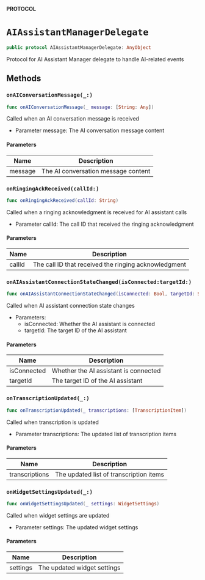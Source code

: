 **PROTOCOL**

# `AIAssistantManagerDelegate`

```swift
public protocol AIAssistantManagerDelegate: AnyObject
```

Protocol for AI Assistant Manager delegate to handle AI-related events

## Methods
### `onAIConversationMessage(_:)`

```swift
func onAIConversationMessage(_ message: [String: Any])
```

Called when an AI conversation message is received
- Parameter message: The AI conversation message content

#### Parameters

| Name | Description |
| ---- | ----------- |
| message | The AI conversation message content |

### `onRingingAckReceived(callId:)`

```swift
func onRingingAckReceived(callId: String)
```

Called when a ringing acknowledgment is received for AI assistant calls
- Parameter callId: The call ID that received the ringing acknowledgment

#### Parameters

| Name | Description |
| ---- | ----------- |
| callId | The call ID that received the ringing acknowledgment |

### `onAIAssistantConnectionStateChanged(isConnected:targetId:)`

```swift
func onAIAssistantConnectionStateChanged(isConnected: Bool, targetId: String?)
```

Called when AI assistant connection state changes
- Parameters:
  - isConnected: Whether the AI assistant is connected
  - targetId: The target ID of the AI assistant

#### Parameters

| Name | Description |
| ---- | ----------- |
| isConnected | Whether the AI assistant is connected |
| targetId | The target ID of the AI assistant |

### `onTranscriptionUpdated(_:)`

```swift
func onTranscriptionUpdated(_ transcriptions: [TranscriptionItem])
```

Called when transcription is updated
- Parameter transcriptions: The updated list of transcription items

#### Parameters

| Name | Description |
| ---- | ----------- |
| transcriptions | The updated list of transcription items |

### `onWidgetSettingsUpdated(_:)`

```swift
func onWidgetSettingsUpdated(_ settings: WidgetSettings)
```

Called when widget settings are updated
- Parameter settings: The updated widget settings

#### Parameters

| Name | Description |
| ---- | ----------- |
| settings | The updated widget settings |